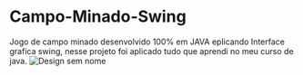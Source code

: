 # Campo-Minado-Swing
Jogo de campo minado desenvolvido 100% em JAVA eplicando Interface grafica swing, nesse projeto foi aplicado tudo que aprendi no meu curso de java. 
![Design sem nome](https://user-images.githubusercontent.com/79329614/145688768-c4a7a82b-93a3-430f-90c4-b4b54eb5c183.gif)
